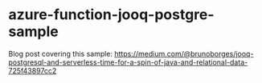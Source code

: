 # azure-function-jooq-postgre-sample
Blog post covering this sample: https://medium.com/@brunoborges/jooq-postgresql-and-serverless-time-for-a-spin-of-java-and-relational-data-725f43897cc2
